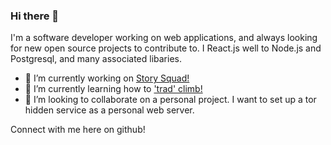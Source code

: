 ### Hi there 👋

I'm a software developer working on web applications, and always looking for new open source projects to contribute to. I React.js well to Node.js and Postgresql, and many associated libaries. 

- 🔭 I’m currently working on [Story Squad!](https://github.com/Lambda-School-Labs/Labs26-StorySquad-BE-TeamB)
- 🌱 I’m currently learning how to ['trad' climb!](https://en.wikipedia.org/wiki/Traditional_climbing)
- 👯 I’m looking to collaborate on a personal project. I want to set up a tor hidden service as a personal web server.

Connect with me here on github!
